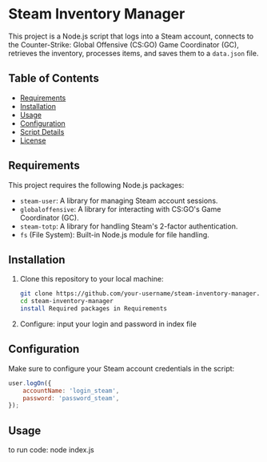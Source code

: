 # Steam Inventory Manager

This project is a Node.js script that logs into a Steam account, connects to the Counter-Strike: Global Offensive (CS:GO) Game Coordinator (GC), retrieves the inventory, processes items, and saves them to a `data.json` file. 

## Table of Contents
- [Requirements](#requirements)
- [Installation](#installation)
- [Usage](#usage)
- [Configuration](#configuration)
- [Script Details](#script-details)
- [License](#license)

## Requirements

This project requires the following Node.js packages:
- `steam-user`: A library for managing Steam account sessions.
- `globaloffensive`: A library for interacting with CS:GO's Game Coordinator (GC).
- `steam-totp`: A library for handling Steam's 2-factor authentication.
- `fs` (File System): Built-in Node.js module for file handling.

## Installation

1. Clone this repository to your local machine:
   ```bash
   git clone https://github.com/your-username/steam-inventory-manager.git
   cd steam-inventory-manager
   install Required packages in Requirements
2. Configure:
   input your login and password in index file
## Configuration

Make sure to configure your Steam account credentials in the script:
```javascript
user.logOn({
    accountName: 'login_steam',
    password: 'password_steam',
});
```
## Usage

to run code:
   node index.js


